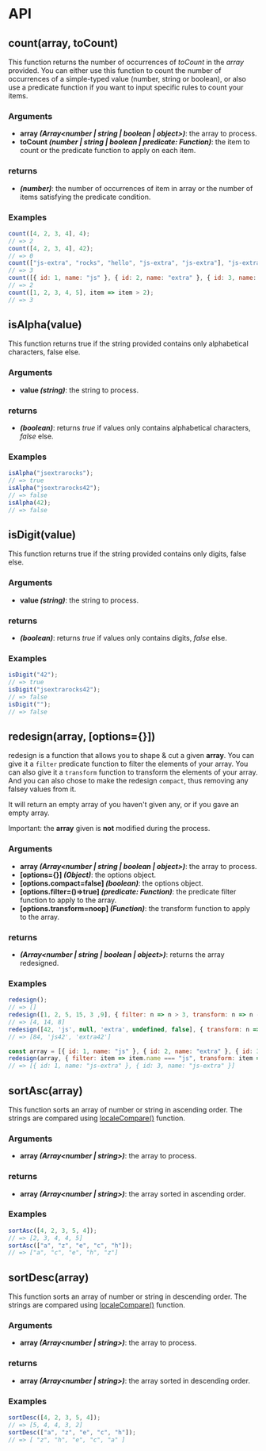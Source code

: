# API

## count(array, toCount)

This function returns the number of occurrences of *toCount* in the *array* provided.
You can either use this function to count the number of occurrences of a simple-typed value (number, string or boolean),
or also use a predicate function if you want to input specific rules to count your items.

### Arguments

- **array *(Array<number | string | boolean | object>)***: the array to process.
- **toCount *(number | string | boolean | predicate: Function)***: the item to count or the predicate function to apply on each item.

### returns

- ***(number)***: the number of occurrences of item in array or the number of items satisfying the predicate condition.

### Examples

```js
count([4, 2, 3, 4], 4);
// => 2
count([4, 2, 3, 4], 42);
// => 0
count(["js-extra", "rocks", "hello", "js-extra", "js-extra"], "js-extra");
// => 3
count([{ id: 1, name: "js" }, { id: 2, name: "extra" }, { id: 3, name: "js" }], item => item.name === "js");
// => 2
count([1, 2, 3, 4, 5], item => item > 2);
// => 3
```

## isAlpha(value)

This function returns true if the string provided contains only alphabetical characters,
false else.

### Arguments

- **value *(string)***: the string to process.

### returns

- ***(boolean)***: returns *true* if values only contains alphabetical characters, *false* else.

### Examples

```js
isAlpha("jsextrarocks");
// => true
isAlpha("jsextrarocks42");
// => false
isAlpha(42);
// => false
```

## isDigit(value)

This function returns true if the string provided contains only digits,
false else.

### Arguments

- **value *(string)***: the string to process.

### returns

- ***(boolean)***: returns *true* if values only contains digits, *false* else.

### Examples

```js
isDigit("42");
// => true
isDigit("jsextrarocks42");
// => false
isDigit("");
// => false
```

## redesign(array, [options={}])

redesign is a function that allows you to shape & cut a given **array**. You can
give it a `filter` predicate function to filter the elements of your array.
You can also give it a `transform` function to transform the elements of your array.
And you can also chose to make the redesign `compact`, thus removing any falsey
values from it.

It will return an empty array of you haven't given any, or if you gave an empty array.

Important: the **array** given is **not** modified during the process.

### Arguments

- **array *(Array<number | string | boolean | object>)***: the array to process.
- **[options={}] *(Object)***: the options object.
- **[options.compact=false] *(boolean)***: the options object.
- **[options.filter=()=>true] *(predicate: Function)***: the predicate filter function to apply to the array.
- **[options.transform=noop] *(Function)***: the transform function to apply to the array.

### returns

- ***(Array<number | string | boolean | object>)***: returns the array redesigned.

### Examples

```js
redesign();
// => []
redesign([1, 2, 5, 15, 3 ,9], { filter: n => n > 3, transform: n => n - 1 });
// => [4, 14, 8]
redesign([42, 'js', null, 'extra', undefined, false], { transform: n => n + 42, compact: true });
// => [84, 'js42', 'extra42']

const array = [{ id: 1, name: "js" }, { id: 2, name: "extra" }, { id: 3, name: "js" }]
redesign(array, { filter: item => item.name === "js", transform: item => ({ ...item, name: item.name + '-extra' }) });
// => [{ id: 1, name: "js-extra" }, { id: 3, name: "js-extra" }]
```

## sortAsc(array)

This function sorts an array of number or string in ascending order. The strings
are compared using [localeCompare()](https://developer.mozilla.org/fr/docs/Web/JavaScript/Reference/Objets_globaux/String/localeCompare) function.

### Arguments

- **array *(Array<number | string>)***: the array to process.

### returns

- **array *(Array<number | string>)***: the array sorted in ascending order.

### Examples

```js
sortAsc([4, 2, 3, 5, 4]);
// => [2, 3, 4, 4, 5]
sortAsc(["a", "z", "e", "c", "h"]);
// => ["a", "c", "e", "h", "z"]
```

## sortDesc(array)

This function sorts an array of number or string in descending order. The strings
are compared using [localeCompare()](https://developer.mozilla.org/fr/docs/Web/JavaScript/Reference/Objets_globaux/String/localeCompare) function.

### Arguments

- **array *(Array<number | string>)***: the array to process.

### returns

- **array *(Array<number | string>)***: the array sorted in descending order.

### Examples

```js
sortDesc([4, 2, 3, 5, 4]);
// => [5, 4, 4, 3, 2]
sortDesc(["a", "z", "e", "c", "h"]);
// => [ "z", "h", "e", "c", "a" ]
```
